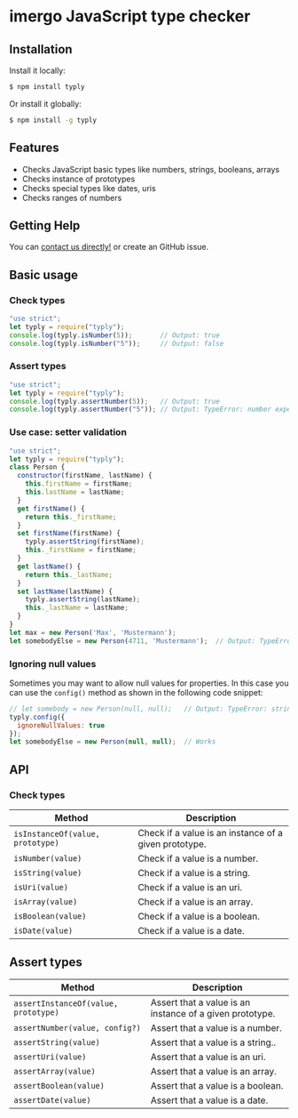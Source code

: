 # imergo JavaScript type checker


## Installation

Install it locally:

```bash
$ npm install typly
```

Or install it globally:

```bash
$ npm install -g typly
```

## Features

- Checks JavaScript basic types like numbers, strings, booleans, arrays
- Checks instance of prototypes
- Checks special types like dates, uris
- Checks ranges of numbers

## Getting Help

You can  [contact us directly!](http://www.imergo.com) or create an GitHub issue.

## Basic usage

### Check types

```javascript
"use strict";
let typly = require("typly");
console.log(typly.isNumber(5));       // Output: true
console.log(typly.isNumber("5"));     // Output: false
```

### Assert types

```javascript
"use strict";
let typly = require("typly");
console.log(typly.assertNumber(5));   // Output: true
console.log(typly.assertNumber("5")); // Output: TypeError: number expected, but got string
```

### Use case: setter validation

```javascript
"use strict";
let typly = require("typly");
class Person {
  constructor(firstName, lastName) {
    this.firstName = firstName;
    this.lastName = lastName;
  }
  get firstName() {
    return this._firstName;
  }
  set firstName(firstName) {
    typly.assertString(firstName);
    this._firstName = firstName;
  }
  get lastName() {
    return this._lastName;
  }
  set lastName(lastName) {
    typly.assertString(lastName);
    this._lastName = lastName;
  }
}
let max = new Person('Max', 'Mustermann');
let somebodyElse = new Person(4711, 'Mustermann');  // Output: TypeError: string expected, but got number
```

### Ignoring null values
Sometimes you may want to allow null values for properties. In this case you can use the `config()` method as shown in the following code snippet:

```javascript
// let somebody = new Person(null, null);   // Output: TypeError: string expected, but got null
typly.config({
  ignoreNullValues: true
});
let somebodyElse = new Person(null, null);  // Works
```

## API

### Check types

| Method  | Description |
| ------------- | ------------- |
| ```isInstanceOf(value, prototype)```  | Check if a value is an instance of a given prototype.  |
| ```isNumber(value)```  | Check if a value is a number.  |
| ```isString(value)```  | Check if a value is a string.  |
| ```isUri(value)```  | Check if a value is an uri.  |
| ```isArray(value)```  | Check if a value is an array.  |
| ```isBoolean(value)```  | Check if a value is a boolean.  |
| ```isDate(value)```  | Check if a value is a date.  |
  
## Assert types

| Method  | Description |
| ------------- | ------------- |
| ```assertInstanceOf(value, prototype)```  | Assert that a value is an instance of a given prototype.  |
| ```assertNumber(value, config?)```  | Assert that a value is a number.  |
| ```assertString(value)```  | Assert that a value is a string..  |
| ```assertUri(value)```  | Assert that a value is an uri.  |
| ```assertArray(value)```  | Assert that a value is an array.  |
| ```assertBoolean(value)```  | Assert that a value is a boolean.  |
| ```assertDate(value)```  | Assert that a value is a date.  |
